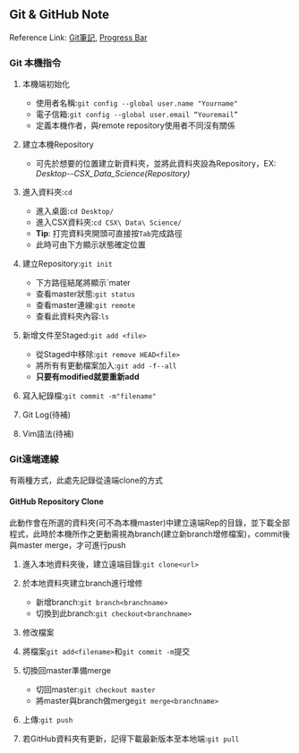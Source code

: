 Git & GitHub Note
-----------------

Reference Link:
[Git筆記](http://tech-marsw.logdown.com/blog/2013/08/16/git-notes-github),
[Progress Bar](https://progressbar.tw/posts/1)

### Git 本機指令

1.  本機端初始化
    -   使用者名稱:`git config --global user.name "Yourname"`
    -   電子信箱:`git config --global user.email “Youremail”`
    -   定義本機作者，與remote repository使用者不同沒有關係
2.  建立本機Repository
    -   可先於想要的位置建立新資料夾，並將此資料夾設為Repository，EX:
        *Desktop--CSX\_Data\_Science(Repository)*
3.  進入資料夾:`cd`
    -   進入桌面:`cd Desktop/`
    -   進入CSX資料夾:`cd CSX\ Data\ Science/`
    -   **Tip**: 打完資料夾開頭可直接按`Tab`完成路徑
    -   此時可由下方顯示狀態確定位置
4.  建立Repository:`git init`
    -   下方路徑結尾將顯示\`mater
    -   查看master狀態:`git status`
    -   查看master連線:`git remote`
    -   查看此資料夾內容:`ls`
5.  新增文件至Staged:`git add <file>`
    -   從Staged中移除:`git remove HEAD<file>`
    -   將所有有更動檔案加入:`git add -f--all`
    -   **只要有modified就要重新add**
6.  寫入紀錄檔:`git commit -m"filename"`

7.  Git Log(待補)

8.  Vim語法(待補)

### Git遠端連線

有兩種方式，此處先記錄從遠端clone的方式

#### GitHub Repository Clone

此動作會在所選的資料夾(可不為本機master)中建立遠端Rep的目錄，並下載全部程式，此時於本機所作之更動需視為branch(建立新branch增修檔案)，commit後與master
merge，才可進行push

1.  進入本地資料夾後，建立遠端目錄:`git clone<url>`

2.  於本地資料夾建立branch進行增修
    -   新增branch:`git branch<branchname>`
    -   切換到此branch:`git checkout<branchname>`
3.  修改檔案

4.  將檔案`git add<filename>`和`git commit -m`提交

5.  切換回master準備merge
    -   切回master:`git checkout master`
    -   將master與branch做merge`git merge<branchname>`
6.  上傳:`git push`

7.  若GitHub資料夾有更新，記得下載最新版本至本地端:`git pull`

